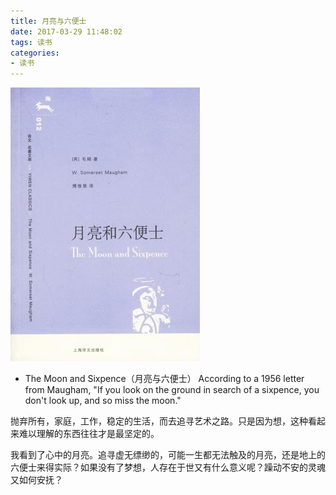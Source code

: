 ```yaml
---
title: 月亮与六便士
date: 2017-03-29 11:48:02
tags: 读书
categories:
- 读书
---
```


![](月亮与六便士/s2659208.jpg)

* The Moon and Sixpence（月亮与六便士）
According to a 1956 letter from Maugham, "If you look on the ground in search of a sixpence, you don't look up, and so miss the moon."

抛弃所有，家庭，工作，稳定的生活，而去追寻艺术之路。只是因为想，这种看起来难以理解的东西往往才是最坚定的。

我看到了心中的月亮。追寻虚无缥缈的，可能一生都无法触及的月亮，还是地上的六便士来得实际？如果没有了梦想，人存在于世又有什么意义呢？躁动不安的灵魂又如何安抚？




